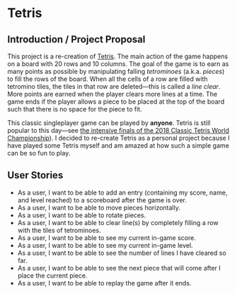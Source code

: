 # Tetris

## Introduction / Project Proposal

This project is a re-creation of [Tetris](https://en.wikipedia.org/wiki/Tetris). The main action of the game
happens on a board with 20 rows and 10 columns. The goal of the game is to earn as many points as possible by 
manipulating falling *tetrominoes* (a.k.a. *pieces*) to fill the rows of the board. When all the cells of a row are 
filled with tetromino tiles, the tiles in that row are deleted—this is called a *line clear*. More points are earned 
when the player clears more lines at a time. The game ends if the player allows a piece to be placed at the top 
of the board such that there is no space for the piece to fit.

This classic singleplayer game can be played by **anyone**. Tetris is still popular to this day—see [the intensive
finals of the 2018 Classic Tetris World Championship](https://www.youtube.com/watch?v=L_UPHsGR6fM)). I decided to
re-create Tetris as a personal project because I have played some Tetris myself and am amazed at how such a simple 
game can be so fun to play.

## User Stories

- As a user, I want to be able to add an entry (containing my score, name, and level reached) to a scoreboard after
the game is over.
- As a user, I want to be able to move pieces horizontally.
- As a user, I want to be able to rotate pieces.
- As a user, I want to be able to clear line(s) by completely filling a row with the tiles of tetrominoes.
- As a user, I want to be able to see my current in-game score.
- As a user, I want to be able to see my current in-game level.
- As a user, I want to be able to see the number of lines I have cleared so far.
- As a user, I want to be able to see the next piece that will come after I place the current piece.
- As a user, I want to be able to replay the game after it ends.